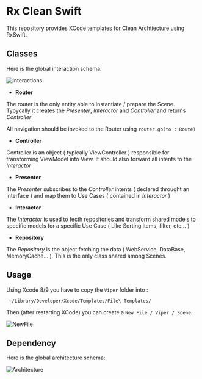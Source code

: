 # Rx Clean Swift

This repository provides XCode templates for Clean Archtiecture using RxSwift.

## Classes

Here is the global interaction schema:

![Interactions](https://mouce.fr/static/CleanSwift.001.jpeg)

* **Router**

The router is the only entity able to instantiate / prepare the Scene.
Typycally it creates the *Presenter*, *Interactor* and *Controller* and returns *Controller* 

All navigation should be invoked to the Router using `router.go(to : Route)`

* **Controller**

Controller is an object ( typically ViewController ) responsible for transforming ViewModel into View.
It should also forward all intents to the *Interactor*

* **Presenter**

The *Presenter* subscribes to the *Controller* intents ( declared throught an interface ) and map them to Use Cases ( contained in *Interactor* )

* **Interactor**

The *Interactor* is used to fecth repositories and transform shared models to specific models for a specific Use Case ( Like Sorting items, filter, etc... )

* **Repository**

The *Repository* is the object fetching the data ( WebService, DataBase, MemoryCache... ). This is the only class shared among Scenes.

## Usage

Using Xcode 8/9 you have to copy the `Viper` folder into :

` ~/Library/Developer/Xcode/Templates/File\ Templates/`

Then (after restarting XCode) you can create a `New File / Viper / Scene`.

![NewFile](https://mouce.fr/static/Viper-new.png)


## Dependency 

Here is the global architecture schema:

![Architecture](https://mouce.fr/static/CleanSwift.002.jpeg)
